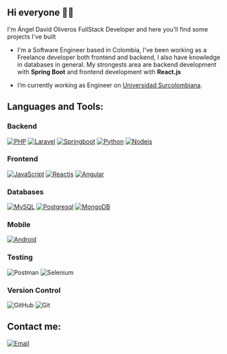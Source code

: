 ## Hi everyone 🧔🏻
I'm Ángel David Oliveros FullStack Developer and here you'll find some projects I've built</h3>


- I'm a Software Engineer based in Colombia, I've been working as a Freelance developer both frontend and backend, I also have knowledge in databases in general. My strongests area are backend development with **Spring Boot** and frontend development with **React.js**
  
- I’m currently working as Engineer on [Universidad Surcolombiana](https://www.usco.edu.co/es/).



## Languages and Tools:

### Backend
[![PHP](https://img.shields.io/badge/Php-777BB4?style=for-the-badge&logo=php&logoColor=white&labelColor=000000)](https://github.com/ZenwayProjects/ZenwayProjects)
[![Laravel](https://img.shields.io/badge/laravel-FF2D20?style=for-the-badge&logo=laravel&logoColor=white&labelColor=000000)](https://github.com/ZenwayProjects/ZenwayProjects)
[![Springboot](https://img.shields.io/badge/Springboot-6DB33F?style=for-the-badge&logo=springboot&logoColor=white&labelColor=000000)](https://github.com/ZenwayProjects/ZenwayProjects)
[![Python](https://img.shields.io/badge/python-3776AB?style=for-the-badge&logo=python&logoColor=white&labelColor=000000)](https://github.com/ZenwayProjects/ZenwayProjects)
[![Nodejs](https://img.shields.io/badge/node.js-3C873A?style=for-the-badge&logo=node.js&logoColor=white&labelColor=000000)](https://github.com/ZenwayProjects/ZenwayProjects)

### Frontend
[![JavaScript](https://img.shields.io/badge/JavaScript-FFD800?style=for-the-badge&logo=javascript&logoColor=white&labelColor=000000)](https://github.com/ZenwayProjects/ZenwayProjects)
[![Reactjs](https://img.shields.io/badge/react.js-61DAFB?style=for-the-badge&logo=react&logoColor=white&labelColor=000000)](https://github.com/ZenwayProjects/ZenwayProjects)
[![Angular](https://img.shields.io/badge/angular-%23DD0031.svg?style=for-the-badge&logo=angular&logoColor=white)](https://github.com/ZenwayProjects/ZenwayProjects)

### Databases
[![MySQL](https://img.shields.io/badge/mysql-4479A1?style=for-the-badge&logo=mysql&logoColor=white&labelColor=000000)](https://github.com/ZenwayProjects/ZenwayProjects)
[![Postgresql](https://img.shields.io/badge/postgresql-4169E1?style=for-the-badge&logo=postgresql&logoColor=white&labelColor=000000)](https://github.com/ZenwayProjects/ZenwayProjects)
[![MongoDB](https://img.shields.io/badge/mongodb-47A248?style=for-the-badge&logo=mongodb&logoColor=white&labelColor=000000)](https://github.com/ZenwayProjects/ZenwayProjects)

### Mobile

[![Android](https://img.shields.io/badge/android-3DDC84?style=for-the-badge&logo=android&logoColor=white&labelColor=000000)](https://github.com/ZenwayProjects/ZenwayProjects)

### Testing
![Postman](https://img.shields.io/badge/Postman-FF6C37?style=for-the-badge&logo=postman&logoColor=white)
![Selenium](https://img.shields.io/badge/-selenium-%43B02A?style=for-the-badge&logo=selenium&logoColor=white)

### Version Control
![GitHub](https://img.shields.io/badge/github-%23121011.svg?style=for-the-badge&logo=github&logoColor=white)
![Git](https://img.shields.io/badge/git-%23F05033.svg?style=for-the-badge&logo=git&logoColor=white)


## Contact me:
[![Email](https://img.shields.io/badge/thezenway15@gmail.com-my_bussiness_mail-FF9FE5?style=for-the-badge&logo=gmail&logoColor=white&labelColor=000000)](mailto:thezenway15@gmail.com)



